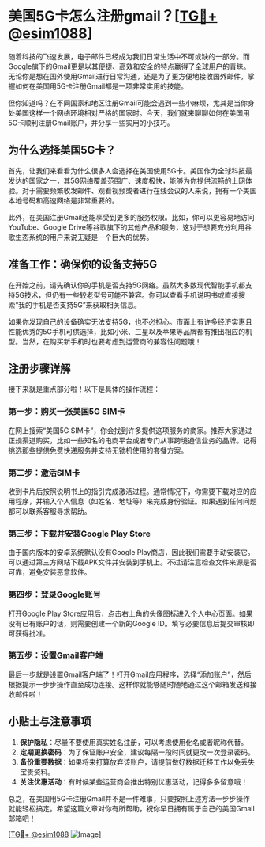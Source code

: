 # 美国5G卡怎么注册gmail？[[TG💪+ @esim1088](https://t.me/s/esim1088)]

随着科技的飞速发展，电子邮件已经成为我们日常生活中不可或缺的一部分。而Google旗下的Gmail更是以其便捷、高效和安全的特点赢得了全球用户的青睐。无论你是想在国外使用Gmail进行日常沟通，还是为了更方便地接收国外邮件，掌握如何在美国用5G卡注册Gmail都是一项非常实用的技能。

但你知道吗？在不同国家和地区注册Gmail可能会遇到一些小麻烦，尤其是当你身处美国这样一个网络环境相对严格的国家时。今天，我们就来聊聊如何在美国用5G卡顺利注册Gmail账户，并分享一些实用的小技巧。

## 为什么选择美国5G卡？

首先，让我们来看看为什么很多人会选择在美国使用5G卡。美国作为全球科技最发达的国家之一，其5G网络覆盖范围广、速度极快，能够为你提供流畅的上网体验。对于需要频繁收发邮件、观看视频或者进行在线会议的人来说，拥有一个美国本地号码和高速网络是非常重要的。

此外，在美国注册Gmail还能享受到更多的服务权限。比如，你可以更容易地访问YouTube、Google Drive等谷歌旗下的其他产品和服务，这对于想要充分利用谷歌生态系统的用户来说无疑是一个巨大的优势。

## 准备工作：确保你的设备支持5G

在开始之前，请先确认你的手机是否支持5G网络。虽然大多数现代智能手机都支持5G技术，但仍有一些较老型号可能不兼容。你可以查看手机说明书或直接搜索“我的手机是否支持5G”来获取相关信息。

如果你发现自己的设备确实无法支持5G，也不必担心。市面上有许多经济实惠且性能优秀的5G手机可供选择，比如小米、三星以及苹果等品牌都有推出相应的机型。当然，在购买新手机时也要考虑到运营商的兼容性问题哦！

## 注册步骤详解

接下来就是重点部分啦！以下是具体的操作流程：

### 第一步：购买一张美国5G SIM卡

在网上搜索“美国5G SIM卡”，你会找到许多提供这项服务的商家。推荐大家通过正规渠道购买，比如一些知名的电商平台或者专门从事跨境通信业务的品牌。记得挑选那些提供免费快递服务并支持无锁机使用的套餐方案。

### 第二步：激活SIM卡

收到卡片后按照说明书上的指引完成激活过程。通常情况下，你需要下载对应的应用程序，并输入个人信息（如姓名、地址等）来完成身份验证。如果遇到任何问题都可以联系客服寻求帮助。

### 第三步：下载并安装Google Play Store

由于国内版本的安卓系统默认没有Google Play商店，因此我们需要手动安装它。可以通过第三方网站下载APK文件并安装到手机上。不过请注意检查文件来源是否可靠，避免安装恶意软件。

### 第四步：登录Google账号

打开Google Play Store应用后，点击右上角的头像图标进入个人中心页面。如果没有已有账户的话，则需要创建一个新的Google ID。填写必要信息后提交审核即可获得批准。

### 第五步：设置Gmail客户端

最后一步就是设置Gmail客户端了！打开Gmail应用程序，选择“添加账户”，然后根据提示一步步操作直至成功连接。这样你就能够随时随地通过这个邮箱发送和接收邮件啦！

## 小贴士与注意事项

1. **保护隐私**：尽量不要使用真实姓名注册，可以考虑使用化名或者昵称代替。
2. **定期更换密码**：为了保证账户安全，建议每隔一段时间就更改一次登录密码。
3. **备份重要数据**：如果将来打算放弃该账户，请提前做好数据迁移工作以免丢失宝贵资料。
4. **关注优惠活动**：有时候某些运营商会推出特别优惠活动，记得多多留意哦！

总之，在美国用5G卡注册Gmail并不是一件难事，只要按照上述方法一步步操作就能轻松搞定。希望这篇文章对你有所帮助，祝你早日拥有属于自己的美国Gmail邮箱吧！

[[TG💪+ @esim1088](https://t.me/s/esim1088) ![Image](https://i.postimg.cc/4NQfJmqS/Snipaste-2025-05-13-00-14-12.png)]